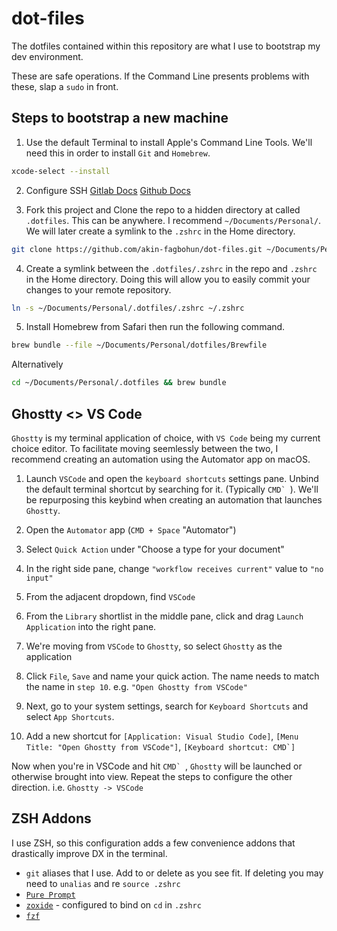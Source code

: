 # dot-files
The dotfiles contained within this repository are what I use to bootstrap my dev environment.

These are safe operations. If the Command Line presents problems with these, slap a `sudo` in front. 

## Steps to bootstrap a new machine
1. Use the default Terminal to install Apple's Command Line Tools. We'll need this in order to install `Git` and `Homebrew`.
```bash
xcode-select --install
```

2. Configure SSH
[Gitlab Docs](https://docs.gitlab.com/ee/user/ssh.html)
[Github Docs](https://docs.github.com/en/authentication/connecting-to-github-with-ssh)

3. Fork this project and Clone the repo to a hidden directory at called `.dotfiles`. This can be anywhere. I recommend `~/Documents/Personal/`. We will later create a symlink to the `.zshrc` in the Home directory.

```bash
git clone https://github.com/akin-fagbohun/dot-files.git ~/Documents/Personal/.dotfiles
```

4. Create a symlink between the `.dotfiles/.zshrc` in the repo and `.zshrc` in the Home directory. Doing this will allow you to easily commit your changes to your remote repository.
```bash
ln -s ~/Documents/Personal/.dotfiles/.zshrc ~/.zshrc
```

5. Install Homebrew from Safari then run the following command.
```bash
brew bundle --file ~/Documents/Personal/dotfiles/Brewfile
```

Alternatively
```bash
cd ~/Documents/Personal/.dotfiles && brew bundle
```

## Ghostty <> VS Code

`Ghostty` is my terminal application of choice, with `VS Code` being my current choice editor. To facilitate moving seemlessly between the two, I recommend creating an automation using the Automator app on macOS.

1. Launch `VSCode` and open the `keyboard shortcuts` settings pane. Unbind the default terminal shortcut by searching for it. (Typically ``CMD` ``). We'll be repurposing this keybind when creating an automation that launches `Ghostty`.

2. Open the `Automator` app (`CMD + Space` "Automator")

3. Select `Quick Action` under "Choose a type for your document"

4. In the right side pane, change `"workflow receives current"` value to `"no input"`

5. From the adjacent dropdown, find `VSCode`

6. From the `Library` shortlist in the middle pane, click and drag `Launch Application` into the right pane.

7. We're moving from `VSCode` to `Ghostty`, so select `Ghostty` as the application

8. Click `File`, `Save` and name your quick action. The name needs to match the name in `step 10`. e.g. `"Open Ghostty from VSCode"`

9. Next, go to your system settings, search for `Keyboard Shortcuts` and select `App Shortcuts`.

10. Add a new shortcut for `[Application: Visual Studio Code]`, `[Menu Title: "Open Ghostty from VSCode"]`, ``[Keyboard shortcut: CMD`]``

Now when you're in VSCode and hit ``CMD` ``, `Ghostty` will be launched or otherwise brought into view. Repeat the steps to configure the other direction. i.e. `Ghostty -> VSCode`

## ZSH Addons

I use ZSH, so this configuration adds a few convenience addons that drastically improve DX in the terminal.

* `git` aliases that I use. Add to or delete as you see fit. If deleting you may need to `unalias` and re `source .zshrc`
* [`Pure Prompt`](https://github.com/sindresorhus/pure)
* [`zoxide`](https://github.com/ajeetdsouza/zoxide) - configured to bind on `cd` in `.zshrc`
* [`fzf`](https://github.com/junegunn/fzf)
